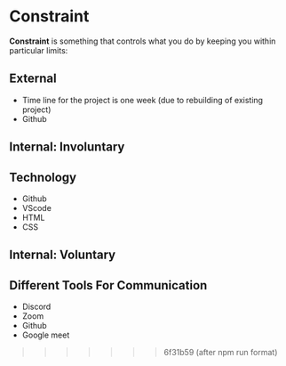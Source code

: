 # Constraint

**Constraint** is something that controls what you do by keeping you within
particular limits:

## External

- Time line for the project is one week (due to rebuilding of existing project)
- Github

## Internal: Involuntary

## Technology

- Github
- VScode
- HTML
- CSS

## Internal: Voluntary

## Different Tools For Communication

- Discord
- Zoom
- Github
- Google meet

<!--
  Constraints that we  decided to help finish our project. They may include:
  - Share ideas and scope of work
  - planning all steps for coding review
  - the number of hours we want to spend working
  - and discussing over project step by step
  - now we have Google meeting twice a day for detailed working
-->

> > > > > > > 6f31b59 (after npm run format)
